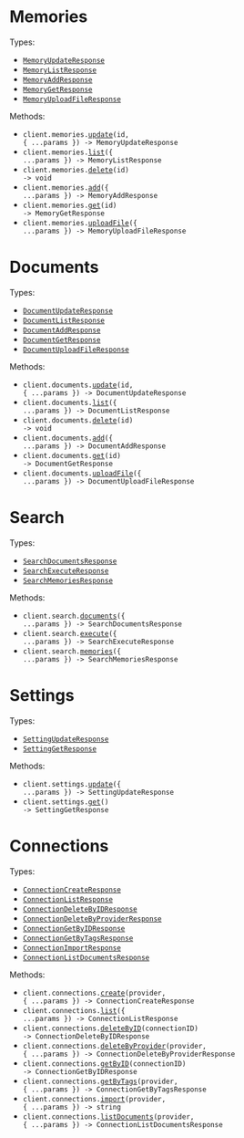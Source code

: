 # Memories

Types:

- <code><a href="./src/resources/memories.ts">MemoryUpdateResponse</a></code>
- <code><a href="./src/resources/memories.ts">MemoryListResponse</a></code>
- <code><a href="./src/resources/memories.ts">MemoryAddResponse</a></code>
- <code><a href="./src/resources/memories.ts">MemoryGetResponse</a></code>
- <code><a href="./src/resources/memories.ts">MemoryUploadFileResponse</a></code>

Methods:

- <code title="patch /v3/documents/{id}">client.memories.<a href="./src/resources/memories.ts">update</a>(id, { ...params }) -> MemoryUpdateResponse</code>
- <code title="post /v3/documents/list">client.memories.<a href="./src/resources/memories.ts">list</a>({ ...params }) -> MemoryListResponse</code>
- <code title="delete /v3/documents/{id}">client.memories.<a href="./src/resources/memories.ts">delete</a>(id) -> void</code>
- <code title="post /v3/documents">client.memories.<a href="./src/resources/memories.ts">add</a>({ ...params }) -> MemoryAddResponse</code>
- <code title="get /v3/documents/{id}">client.memories.<a href="./src/resources/memories.ts">get</a>(id) -> MemoryGetResponse</code>
- <code title="post /v3/documents/file">client.memories.<a href="./src/resources/memories.ts">uploadFile</a>({ ...params }) -> MemoryUploadFileResponse</code>

# Documents

Types:

- <code><a href="./src/resources/documents.ts">DocumentUpdateResponse</a></code>
- <code><a href="./src/resources/documents.ts">DocumentListResponse</a></code>
- <code><a href="./src/resources/documents.ts">DocumentAddResponse</a></code>
- <code><a href="./src/resources/documents.ts">DocumentGetResponse</a></code>
- <code><a href="./src/resources/documents.ts">DocumentUploadFileResponse</a></code>

Methods:

- <code title="patch /v3/documents/{id}">client.documents.<a href="./src/resources/documents.ts">update</a>(id, { ...params }) -> DocumentUpdateResponse</code>
- <code title="post /v3/documents/list">client.documents.<a href="./src/resources/documents.ts">list</a>({ ...params }) -> DocumentListResponse</code>
- <code title="delete /v3/documents/{id}">client.documents.<a href="./src/resources/documents.ts">delete</a>(id) -> void</code>
- <code title="post /v3/documents">client.documents.<a href="./src/resources/documents.ts">add</a>({ ...params }) -> DocumentAddResponse</code>
- <code title="get /v3/documents/{id}">client.documents.<a href="./src/resources/documents.ts">get</a>(id) -> DocumentGetResponse</code>
- <code title="post /v3/documents/file">client.documents.<a href="./src/resources/documents.ts">uploadFile</a>({ ...params }) -> DocumentUploadFileResponse</code>

# Search

Types:

- <code><a href="./src/resources/search.ts">SearchDocumentsResponse</a></code>
- <code><a href="./src/resources/search.ts">SearchExecuteResponse</a></code>
- <code><a href="./src/resources/search.ts">SearchMemoriesResponse</a></code>

Methods:

- <code title="post /v3/search">client.search.<a href="./src/resources/search.ts">documents</a>({ ...params }) -> SearchDocumentsResponse</code>
- <code title="post /v3/search">client.search.<a href="./src/resources/search.ts">execute</a>({ ...params }) -> SearchExecuteResponse</code>
- <code title="post /v4/search">client.search.<a href="./src/resources/search.ts">memories</a>({ ...params }) -> SearchMemoriesResponse</code>

# Settings

Types:

- <code><a href="./src/resources/settings.ts">SettingUpdateResponse</a></code>
- <code><a href="./src/resources/settings.ts">SettingGetResponse</a></code>

Methods:

- <code title="patch /v3/settings">client.settings.<a href="./src/resources/settings.ts">update</a>({ ...params }) -> SettingUpdateResponse</code>
- <code title="get /v3/settings">client.settings.<a href="./src/resources/settings.ts">get</a>() -> SettingGetResponse</code>

# Connections

Types:

- <code><a href="./src/resources/connections.ts">ConnectionCreateResponse</a></code>
- <code><a href="./src/resources/connections.ts">ConnectionListResponse</a></code>
- <code><a href="./src/resources/connections.ts">ConnectionDeleteByIDResponse</a></code>
- <code><a href="./src/resources/connections.ts">ConnectionDeleteByProviderResponse</a></code>
- <code><a href="./src/resources/connections.ts">ConnectionGetByIDResponse</a></code>
- <code><a href="./src/resources/connections.ts">ConnectionGetByTagsResponse</a></code>
- <code><a href="./src/resources/connections.ts">ConnectionImportResponse</a></code>
- <code><a href="./src/resources/connections.ts">ConnectionListDocumentsResponse</a></code>

Methods:

- <code title="post /v3/connections/{provider}">client.connections.<a href="./src/resources/connections.ts">create</a>(provider, { ...params }) -> ConnectionCreateResponse</code>
- <code title="post /v3/connections/list">client.connections.<a href="./src/resources/connections.ts">list</a>({ ...params }) -> ConnectionListResponse</code>
- <code title="delete /v3/connections/{connectionId}">client.connections.<a href="./src/resources/connections.ts">deleteByID</a>(connectionID) -> ConnectionDeleteByIDResponse</code>
- <code title="delete /v3/connections/{provider}">client.connections.<a href="./src/resources/connections.ts">deleteByProvider</a>(provider, { ...params }) -> ConnectionDeleteByProviderResponse</code>
- <code title="get /v3/connections/{connectionId}">client.connections.<a href="./src/resources/connections.ts">getByID</a>(connectionID) -> ConnectionGetByIDResponse</code>
- <code title="post /v3/connections/{provider}/connection">client.connections.<a href="./src/resources/connections.ts">getByTags</a>(provider, { ...params }) -> ConnectionGetByTagsResponse</code>
- <code title="post /v3/connections/{provider}/import">client.connections.<a href="./src/resources/connections.ts">import</a>(provider, { ...params }) -> string</code>
- <code title="post /v3/connections/{provider}/documents">client.connections.<a href="./src/resources/connections.ts">listDocuments</a>(provider, { ...params }) -> ConnectionListDocumentsResponse</code>
